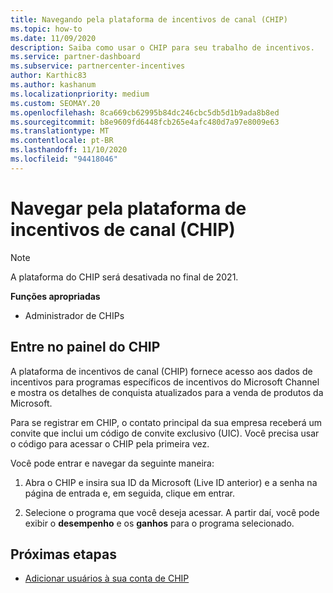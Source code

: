 ```yaml
---
title: Navegando pela plataforma de incentivos de canal (CHIP)
ms.topic: how-to
ms.date: 11/09/2020
description: Saiba como usar o CHIP para seu trabalho de incentivos.
ms.service: partner-dashboard
ms.subservice: partnercenter-incentives
author: Karthic83
ms.author: kashanum
ms.localizationpriority: medium
ms.custom: SEOMAY.20
ms.openlocfilehash: 8ca669cb62995b84dc246cbc5db5d1b9ada8b8ed
ms.sourcegitcommit: b8e9609fd6448fcb265e4afc480d7a97e8009e63
ms.translationtype: MT
ms.contentlocale: pt-BR
ms.lasthandoff: 11/10/2020
ms.locfileid: "94418046"
---
```

# <a name="navigate-the-channel-incentives-platform-chip"></a>Navegar pela plataforma de incentivos de canal (CHIP)

>[!NOTE]
>A plataforma do CHIP será desativada no final de 2021.

**Funções apropriadas**

- Administrador de CHIPs

## <a name="sign-into-the-chip-dashboard"></a>Entre no painel do CHIP

A plataforma de incentivos de canal (CHIP) fornece acesso aos dados de incentivos para programas específicos de incentivos do Microsoft Channel e mostra os detalhes de conquista atualizados para a venda de produtos da Microsoft.

Para se registrar em CHIP, o contato principal da sua empresa receberá um convite que inclui um código de convite exclusivo (UIC). Você precisa usar o código para acessar o CHIP pela primeira vez.


Você pode entrar e navegar da seguinte maneira:

1. Abra o CHIP e insira sua ID da Microsoft (Live ID anterior) e a senha na página de entrada e, em seguida, clique em entrar.
 
1. Selecione o programa que você deseja acessar.
A partir daí, você pode exibir o **desempenho** e os **ganhos** para o programa selecionado. 

## <a name="next-steps"></a>Próximas etapas

- [Adicionar usuários à sua conta de CHIP](chip-users.md)